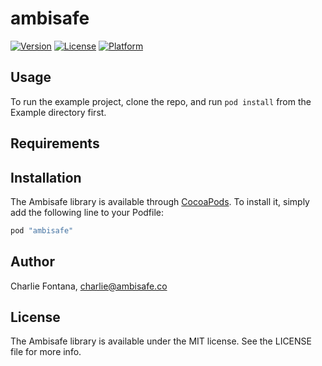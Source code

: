 # ambisafe

[![Version](https://img.shields.io/cocoapods/v/ambisafe.svg?style=flat)](http://cocoapods.org/pods/ambisafe)
[![License](https://img.shields.io/cocoapods/l/ambisafe.svg?style=flat)](http://cocoapods.org/pods/ambisafe)
[![Platform](https://img.shields.io/cocoapods/p/ambisafe.svg?style=flat)](http://cocoapods.org/pods/ambisafe)

## Usage

To run the example project, clone the repo, and run `pod install` from the Example directory first.

## Requirements

## Installation

The Ambisafe library is available through [CocoaPods](http://cocoapods.org). To install
it, simply add the following line to your Podfile:

```ruby
pod "ambisafe"
```

## Author

Charlie Fontana, charlie@ambisafe.co

## License

The Ambisafe library is available under the MIT license. See the LICENSE file for more info.
